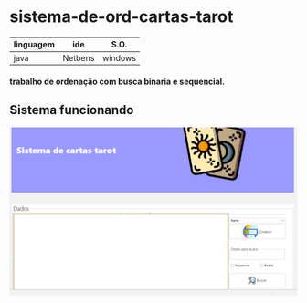 # sistema-de-ord-cartas-tarot

|linguagem|ide|S.O.
|---|---|---|
|java|Netbens|windows

#### trabalho de ordenação com busca binaria e sequencial.

## Sistema funcionando
![captura do sistema](./print.png)
